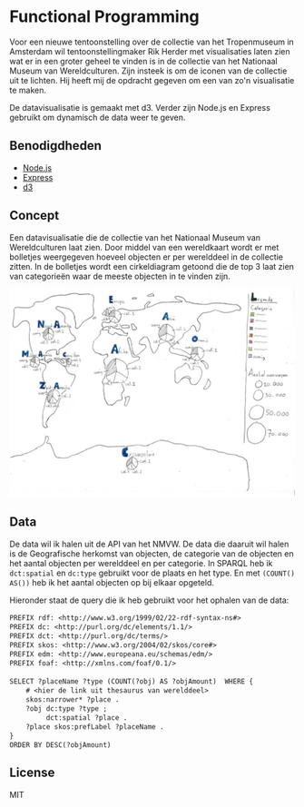 # Functional Programming

Voor een nieuwe tentoonstelling over de collectie van het Tropenmuseum in Amsterdam wil tentoonstellingmaker Rik Herder met visualisaties laten zien wat er in een groter geheel te vinden is in de collectie van het Nationaal Museum van Wereldculturen. Zijn insteek is om de iconen van de collectie uit te lichten. Hij heeft mij de opdracht gegeven om een van zo'n visualisatie te maken.

De datavisualisatie is gemaakt met d3. Verder zijn Node.js en Express gebruikt om dynamisch de data weer te geven.

## Benodigdheden

* [Node.js](https://nodejs.org/en/)
* [Express](https://expressjs.com/)
* [d3](https://d3js.org/)

## Concept

Een datavisualisatie die de collectie van het Nationaal Museum van Wereldculturen laat zien. Door middel van een wereldkaart wordt er met bolletjes weergegeven hoeveel objecten er per werelddeel in de collectie zitten. In de bolletjes wordt een cirkeldiagram getoond die de top 3 laat zien van categorieën waar de meeste objecten in te vinden zijn.

![World map with pie charts showing top 3 of categories with the most objects found in the collection of the National Museum of Worldcultures](https://github.com/qiubee/functional-programming/blob/master/images/Concept-small.jpg)

## Data

De data wil ik halen uit de API van het NMVW. De data die daaruit wil halen is de Geografische herkomst van objecten, de categorie van de objecten en het aantal objecten per werelddeel en per categorie. In SPARQL heb ik `dct:spatial` en `dc:type` gebruikt voor de plaats en het type. En met `(COUNT() AS())` heb ik het aantal objecten op bij elkaar opgeteld.

Hieronder staat de query die ik heb gebruikt voor het ophalen van de data:

```SPARQL
PREFIX rdf: <http://www.w3.org/1999/02/22-rdf-syntax-ns#>
PREFIX dc: <http://purl.org/dc/elements/1.1/>
PREFIX dct: <http://purl.org/dc/terms/>
PREFIX skos: <http://www.w3.org/2004/02/skos/core#>
PREFIX edm: <http://www.europeana.eu/schemas/edm/>
PREFIX foaf: <http://xmlns.com/foaf/0.1/>

SELECT ?placeName ?type (COUNT(?obj) AS ?objAmount)  WHERE {
    # <hier de link uit thesaurus van werelddeel>
    skos:narrower* ?place .
    ?obj dc:type ?type ;
         dct:spatial ?place .
    ?place skos:prefLabel ?placeName .
}
ORDER BY DESC(?objAmount)
```

## License

MIT
